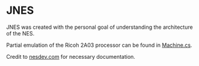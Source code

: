 # JNES

JNES was created with the personal goal of understanding the architecture of the NES.

Partial emulation of the Ricoh 2A03 processor can be found in [Machine.cs](https://github.com/jamieyello/JNES/blob/master/NES/Machine.cs).

Credit to [nesdev.com](http://nesdev.com/6502.txt) for necessary documentation.
